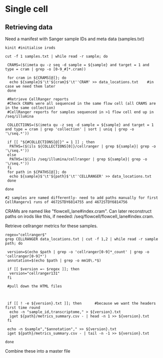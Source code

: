 # Single cell

## Retrieving data


Need a manifest with Sanger sample IDs and meta data (samples.txt)

```
kinit #initialise irods

cut -f 1 samples.txt | while read -r sample; do

 CRAMS=($(imeta qu -z seq -d sample = ${sample} and target = 1 and type = cram | grep -o [0-9_#]*.cram))
 
 for cram in ${CRAMS[@]}; do
  echo ${sample}$'\t'${cram}$'\t''CRAM' >> data_locations.txt    #in case we need them later
 done
 
 #Retrieve CellRanger reports 
 #Check CRAMs were all sequenced in the same flow cell (all CRAMS are in the same collection)
 #CellRanger reports for samples sequenced in >1 flow cell end up in /seq/illumina 
 
 COLLECTIONS=($(imeta qu -z seq -d sample = ${sample} and target = 1 and type = cram | grep 'collection' | sort | uniq | grep -o '\/seq.*'))
 
 if [[ "${#COLLECTIONS[@]}" = 1 ]] ; then   
  PATHS=($(ils ${COLLECTIONS[0]}/cellranger | grep ${sample}| grep -o '\/seq.*'))
 else
  PATHS=($(ils /seq/illumina/cellranger | grep ${sample}| grep -o '\/seq.*')) 
 fi
 for path in ${PATHS[@]}; do 
  echo ${sample}$'\t'${path}$'\t''CELLRANGER' >> data_locations.txt
 done
 
done

#2 samples are named differently- need to add paths manually for first CellRangerv1 runs of 4672STDY6814755 and 4672STDY6814756
```

CRAMs are named like "flowcell_lane#index.cram". Can later reconstruct paths on irods like this, if needed: /seq/flowcell/flowcell_lane#index.cram.

Retrieve cellranger metrics for these samples. 

```
regex="cellranger$"
grep CELLRANGER data_locations.txt | cut -f 1,2 | while read -r sample path; do 

 version=$(echo $path | grep -o 'cellranger[0-9]*_count' | grep -o 'cellranger[0-9]*')
 annotation=$(echo $path | grep -o mm10\.*$)
 
 if [[ $version =~ $regex ]]; then
  version="cellranger131"
 fi
 
 #pull down the HTML files
 
 
 
 if [[ ! -e ${version}.txt ]]; then      #because we want the headers first time round
  echo -n "sample_id,transcriptome," > ${version}.txt
  iget ${path}/metrics_summary.csv - | head -n 1 >> ${version}.txt 
 fi 
 
 echo -n $sample","$annotation"," >> ${version}.txt
 iget ${path}/metrics_summary.csv - | tail -n -1 >> ${version}.txt
 
done
```

Combine these into a master file
